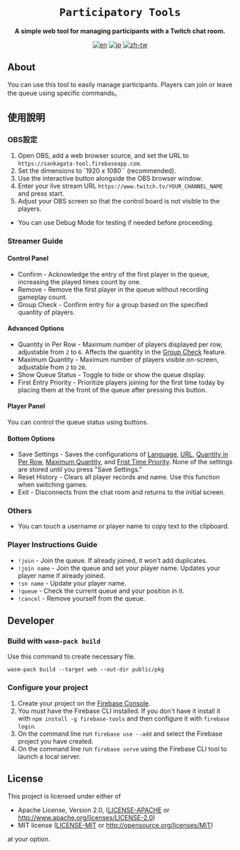 <div align="center">

  <h1><code>Participatory Tools</code></h1>

  <strong>A simple web tool for managing participants with a Twitch chat room.</strong>
  
  [![en](https://img.shields.io/badge/Lang-English-red.svg)](https://github.com/fatorin/participatory-tools/blob/master/README.md)
  [![jp](https://img.shields.io/badge/Lang-日本語-white.svg)](https://github.com/fatorin/participatory-tools/blob/master/README.jp.md)
  [![zh-tw](https://img.shields.io/badge/Lang-正體中文-blue.svg)](https://github.com/fatorin/participatory-tools/blob/master/README.zh-tw.md)
</div>

## About

You can use this tool to easily manage participants. Players can join or leave the queue using specific commands。

## 使用說明

### OBS設定
1. Open OBS, add a web browser source, and set the URL to `https://sankagata-tool.firebaseapp.com`.
2. Set the dimensions to `1920 x 1080`` (recommended).
3. Use the interactive button alongside the OBS browser window.
4. Enter your live stream URL `https://www.twitch.tv/YOUR_CHANNEL_NAME` and press start.
5. Adjust your OBS screen so that the control board is not visible to the players.
* You can use Debug Mode for testing if needed before proceeding.

### Streamer Guide

#### Control Panel
* Confirm - Acknowledge the entry of the first player in the queue, increasing the played times count by one.
* Remove  - Remove the first player in the queue without recording gameplay count.
* Group Check - Confirm entry for a group based on the specified quantity of players.

#### Advanced Options
* Quantity in Per Row - Maximum number of players displayed per row, adjustable from `2` to `6`. Affects the quantity in the <u>Group Check</u> feature.
* Maximum Quantity - Maximum number of players visible on-screen, adjustable from `2` to `20`.
* Show Queue Status -  Toggle to hide or show the queue display.
* First Entry Priority - Prioritize players joining for the first time today by placing them at the front of the queue after pressing this button.

#### Player Panel
You can control the queue status using buttons.

#### Bottom Options
* Save Settings - Saves the configurations of <u>Language</u>, <u>URL</u>, <u>Quantity in Per Row</u>, <u>Maximum Quantity</u>, and <u>Frist Time Priority</u>. None of the settings are stored until you press "Save Settings."
* Reset History - Clears all player records and name. Use this function when switching games.
* Exit - Disconnects from the chat room and returns to the initial screen.


### Others
* You can touch a username or player name to copy text to the clipboard.

### Player Instructions Guide
* `!join` - Join the queue. If already joined, it won't add duplicates.
* `!join name` - Join the queue and set your player name. Updates your player name if already joined.
* `!sn name` - Update your player name.
* `!queue` - Check the current queue and your position in it.
* `!cancel` - Remove yourself from the queue.

## Developer

### Build with `wasm-pack build`
Use this command to create necessary file.
```
wasm-pack build --target web --out-dir public/pkg
```

### Configure your project

 1. Create your project on the [Firebase Console](https://console.firebase.google.com).
 2. You must have the Firebase CLI installed. If you don't have it install it with `npm install -g firebase-tools` and then configure it with `firebase login`.
 3. On the command line run `firebase use --add` and select the Firebase project you have created.
 4. On the command line run `firebase serve` using the Firebase CLI tool to launch a local server.

## License

This project is licensed under either of

 * Apache License, Version 2.0, ([LICENSE-APACHE](LICENSE-APACHE) or
   http://www.apache.org/licenses/LICENSE-2.0)
 * MIT license ([LICENSE-MIT](LICENSE-MIT) or
   http://opensource.org/licenses/MIT)

at your option.